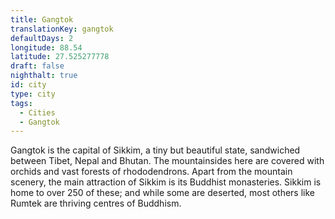```yaml
---
title: Gangtok
translationKey: gangtok
defaultDays: 2
longitude: 88.54
latitude: 27.525277778
draft: false
nighthalt: true
id: city
type: city
tags:
  - Cities
  - Gangtok
---
```

Gangtok is the capital of Sikkim, a tiny but beautiful state, sandwiched between Tibet, Nepal and Bhutan. The mountainsides here are covered with orchids and vast forests of rhododendrons. Apart from the mountain scenery, the main attraction of Sikkim is its Buddhist monasteries. Sikkim is home to over 250 of these; and while some are deserted, most others like Rumtek are thriving centres of Buddhism.